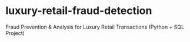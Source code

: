 # luxury-retail-fraud-detection
Fraud Prevention &amp; Analysis for Luxury Retail Transactions (Python + SQL Project)
